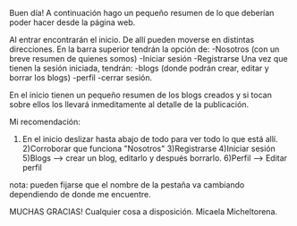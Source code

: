 Buen día! A continuación hago un pequeño resumen de lo que deberían poder hacer desde la página web.

Al entrar encontrarán el inicio. De allí pueden moverse en distintas direcciones. En la barra superior tendrán la opción de: -Nosotros (con un breve resumen de quienes somos) -Iniciar sesión -Registrarse 
Una vez que tienen la sesión iniciada, tendrán: -blogs (donde podrán crear, editar y borrar los blogs) -perfil -cerrar sesión.

En el inicio tienen un pequeño resumen de los blogs creados y si tocan sobre ellos los llevará inmeditamente al detalle de la publicación.

Mi recomendación:

1) En el inicio deslizar hasta abajo de todo para ver todo lo que está allí.
2)Corroborar que funciona "Nosotros"
3)Registrarse
4)Iniciar sesión
5)Blogs --> crear un blog, editarlo y después borrarlo.
6)Perfil --> Editar perfil


nota: pueden fijarse que el nombre de la pestaña va cambiando dependiendo de donde me encuentre.

MUCHAS GRACIAS! Cualquier cosa a disposición. Micaela Micheltorena.